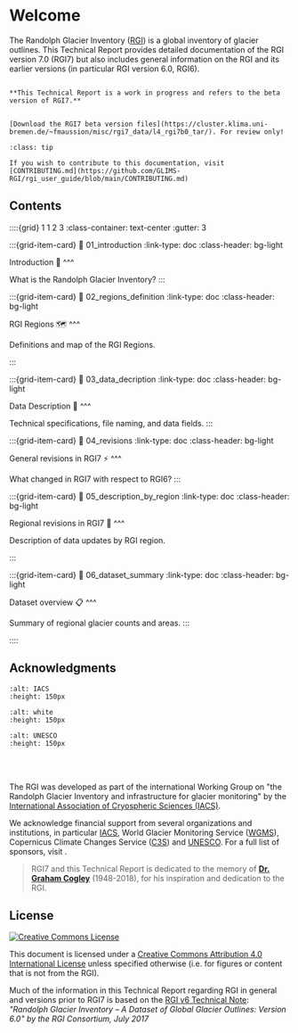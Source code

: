 # Welcome

The Randolph Glacier Inventory ([RGI](https://www.glims.org/RGI)) is a global inventory of glacier outlines. This Technical Report provides detailed documentation of the RGI version 7.0 (RGI7) but also includes general information on the RGI and its earlier versions (in particular RGI version 6.0, RGI6).

```{warning}

**This Technical Report is a work in progress and refers to the beta version of RGI7.**

```

```{admonition} Data download

[Download the RGI7 beta version files](https://cluster.klima.uni-bremen.de/~fmaussion/misc/rgi7_data/l4_rgi7b0_tar/). For review only!
```

```{admonition} Contributing to this documentation
:class: tip

If you wish to contribute to this documentation, visit [CONTRIBUTING.md](https://github.com/GLIMS-RGI/rgi_user_guide/blob/main/CONTRIBUTING.md)  
```

## Contents

::::{grid} 1 1 2 3
:class-container: text-center
:gutter: 3

:::{grid-item-card}
:link: 01_introduction
:link-type: doc
:class-header: bg-light

Introduction 🙋
^^^

What is the Randolph Glacier Inventory?
:::

:::{grid-item-card}
:link: 02_regions_definition
:link-type: doc
:class-header: bg-light

RGI Regions 🗺️
^^^

Definitions and map of the RGI Regions.

:::

:::{grid-item-card}
:link: 03_data_decription
:link-type: doc
:class-header: bg-light

Data Description 🧐
^^^

Technical specifications, file naming, and data fields.
:::

:::{grid-item-card}
:link: 04_revisions
:link-type: doc
:class-header: bg-light

General revisions in RGI7 ⚡
^^^

What changed in RGI7 with respect to RGI6?
:::

:::{grid-item-card}
:link: 05_description_by_region
:link-type: doc
:class-header: bg-light

Regional revisions in RGI7 🔬
^^^

Description of data updates by RGI region.

:::

:::{grid-item-card}
:link: 06_dataset_summary
:link-type: doc
:class-header: bg-light

Dataset overview 📋
^^^

Summary of regional glacier counts and areas.
:::

::::


## Acknowledgments


```{image} img/logos/iugg_iacs.png
:alt: IACS
:height: 150px
```

```{image} img/logos/white.png
:alt: white
:height: 150px
```

```{image} img/logos/unesco.png
:alt: UNESCO
:height: 150px
```

<br/><br/>

The RGI was developed as part of the international Working Group on "the Randolph Glacier Inventory and infrastructure for glacier monitoring" by the [International Association of Cryospheric Sciences (IACS)](https://cryosphericsciences.org).

We acknowledge financial support from several organizations and institutions, in particular [IACS](https://cryosphericsciences.org), World Glacier Monitoring Service ([WGMS](https://wgms.ch)), Copernicus Climate Changes Service ([C3S](https://climate.copernicus.eu)) and [UNESCO](https://www.unesco.org). For a full list of sponsors, visit [](funding-sources).

> RGI7 and this Technical Report is dedicated to the memory of 
> **[Dr. Graham Cogley](https://www.igsoc.org/j-graham-cogley-1948-2018)** (1948-2018),
> for his inspiration and dedication to the RGI.


## License

[![Creative Commons License](https://mirrors.creativecommons.org/presskit/buttons/88x31/svg/by.svg)](https://creativecommons.org/licenses/by/4.0)

This document is licensed under a [Creative Commons Attribution 4.0 International License](https://creativecommons.org/licenses/by/4.0/) unless specified otherwise (i.e. for figures or content that is not from the RGI).

Much of the information in this Technical Report regarding RGI in general and versions prior to RGI7 is based on the [RGI v6 Technical Note](https://github.com/GLIMS-RGI/rgi_user_guide/raw/main/docs/img/00_rgi60_TechnicalNote.pdf): *"Randolph Glacier Inventory – A Dataset of Global Glacier Outlines: Version 6.0" by the RGI Consortium, July 2017*
